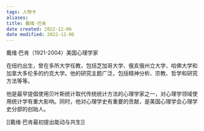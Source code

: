 ```yaml
---
tags: 人物卡
aliases:
title: 戴维·巴肯
date created: 2022-12-06
date modified: 2022-12-06
---
```


戴维·巴肯（1921-2004）美国心理学家

在纽约出生，曾在多所大学任教，包括芝加哥大学、俄亥俄州立大学、哈佛大学和加拿大多伦多的约克大学。他的研究主题广泛，包括精神分析、宗教、哲学和研究方法等等。

他是最早提倡使用贝叶斯统计取代传统统计方法的心理学家之一，对心理学领域使用统计学有重大影响。同时，他对心理学史有重要的贡献，是美国心理学会心理学史分部的创始人。

[[戴维·巴肯最初提出能动与共生]]